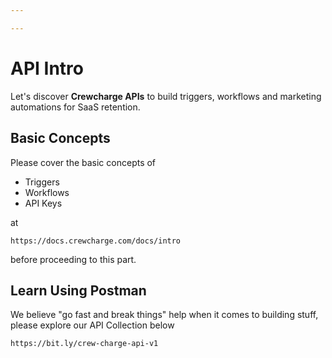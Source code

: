```yaml
---

---
```


# API Intro

Let's discover **Crewcharge APIs** to build triggers, workflows and marketing automations for SaaS retention.

## Basic Concepts

Please cover the basic concepts of 
- Triggers
- Workflows
- API Keys

at 
```shell
https://docs.crewcharge.com/docs/intro
```
before proceeding to this part.
## Learn Using Postman

We believe "go fast and break things" help when it comes to building stuff, please explore our API Collection below

```shell
https://bit.ly/crew-charge-api-v1
```

